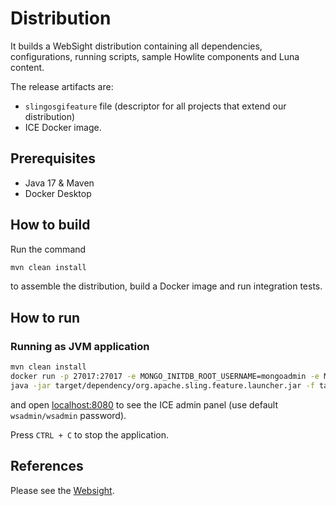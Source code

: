 # Distribution
It builds a WebSight distribution containing all dependencies, configurations, running scripts, sample Howlite components and Luna content. 

The release artifacts are:
- `slingosgifeature` file (descriptor for all projects that extend our distribution)
- ICE Docker image.

## Prerequisites
- Java 17 & Maven
- Docker Desktop

## How to build

Run the command

```bash
mvn clean install
```

to assemble the distribution, build a Docker image and run integration tests.

## How to run
### Running as JVM application
```bash
mvn clean install
docker run -p 27017:27017 -e MONGO_INITDB_ROOT_USERNAME=mongoadmin -e MONGO_INITDB_ROOT_PASSWORD=mongoadmin mongo:4.4.6
java -jar target/dependency/org.apache.sling.feature.launcher.jar -f target/slingfeature-tmp/feature-websight-cms-luna.json
```

and open [localhost:8080](http://localhost:8080/) to see the ICE admin panel (use default `wsadmin/wsadmin` password).

Press `CTRL + C` to stop the application.

## References
Please see the [Websight](https://www.websight.io/).